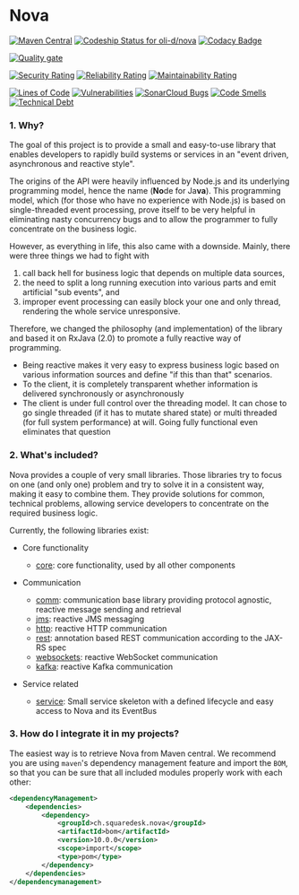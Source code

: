 # Nova

[![Maven Central](https://maven-badges.herokuapp.com/maven-central/ch.squaredesk.nova/bom/badge.svg?style=plastic)](https://maven-badges.herokuapp.com/maven-central/ch.squaredesk.nova/bom)
[![Codeship Status for oli-d/nova](https://app.codeship.com/projects/2283d970-1edb-0135-0041-4ec1c01dd1d7/status?branch=master)](https://app.codeship.com/projects/220890)
[![Codacy Badge](https://api.codacy.com/project/badge/Grade/46d98c14e90b472b8bc550deb0869c72)](https://www.codacy.com/app/oli-d/nova?utm_source=github.com&amp;utm_medium=referral&amp;utm_content=oli-d/nova&amp;utm_campaign=Badge_Grade)

[![Quality gate](https://sonarcloud.io/api/project_badges/quality_gate?project=oli-d_nova)](https://sonarcloud.io/dashboard?id=oli-d_nova)

[![Security Rating](https://sonarcloud.io/api/project_badges/measure?project=oli-d_nova&metric=security_rating)](https://sonarcloud.io/dashboard?id=oli-d_nova)
[![Reliability Rating](https://sonarcloud.io/api/project_badges/measure?project=oli-d_nova&metric=reliability_rating)](https://sonarcloud.io/dashboard?id=oli-d_nova)
[![Maintainability Rating](https://sonarcloud.io/api/project_badges/measure?project=oli-d_nova&metric=sqale_rating)](https://sonarcloud.io/dashboard?id=oli-d_nova)

[![Lines of Code](https://sonarcloud.io/api/project_badges/measure?project=oli-d_nova&metric=ncloc)](https://sonarcloud.io/dashboard?id=oli-d_nova)
[![Vulnerabilities](https://sonarcloud.io/api/project_badges/measure?project=oli-d_nova&metric=vulnerabilities)](https://sonarcloud.io/dashboard?id=oli-d_nova)
[![SonarCloud Bugs](https://sonarcloud.io/api/project_badges/measure?project=oli-d_nova&metric=bugs)](https://sonarcloud.io/component_measures/metric/reliability_rating/list?id=oli-d_nova)
[![Code Smells](https://sonarcloud.io/api/project_badges/measure?project=oli-d_nova&metric=code_smells)](https://sonarcloud.io/dashboard?id=oli-d_nova)
[![Technical Debt](https://sonarcloud.io/api/project_badges/measure?project=oli-d_nova&metric=sqale_index)](https://sonarcloud.io/dashboard?id=oli-d_nova)

### 1. Why?
The goal of this project is to provide a small and easy-to-use 
library that enables developers to rapidly build systems or 
services in an "event driven, asynchronous and reactive style". 

The origins of the API were heavily influenced by Node.js and 
its underlying programming model, hence the name (**No**de for
Ja**va**). This programming model, which (for those who have 
no experience with Node.js) is based on single-threaded event 
processing, prove itself to be very helpful in eliminating 
nasty concurrency bugs and to allow the programmer to fully 
concentrate on the business logic.

However, as everything in life, this also came with a downside.
Mainly, there were three things we had to fight with 
1. call back hell for business logic that depends on multiple
data sources,
1. the need to split a long running execution into various parts
and emit artificial "sub events", and 
1. improper event processing can easily block your one and only
 thread, rendering the whole service unresponsive.
 
Therefore, we changed the philosophy (and implementation) of the 
library and based it on RxJava (2.0) to promote a fully reactive
way of programming.
 
* Being reactive makes it very easy to express business logic based
on various information sources and define "if this than that" scenarios.
* To the client, it is completely transparent whether information is
delivered synchronously or asynchronously 
* The client is under full control over the threading model. It can
 chose to go single threaded (if it has to mutate shared state) or
 multi threaded (for full system performance) at will. Going 
 fully functional even eliminates that question  


### 2. What's included?

Nova provides a couple of very small libraries. Those libraries try to focus on one (and only one) problem and try to
solve it in a consistent way, making it easy to combine them. They provide solutions for common, technical problems, 
allowing service developers to concentrate on the required business logic. 

Currently, the following libraries exist:

- Core functionality
  * [core](./core/README.md): core functionality, used by all other components

- Communication
  * [comm](./comm/README.md): communication base library providing protocol agnostic, reactive message sending and retrieval
  * [jms](./jms/README.md): reactive JMS messaging
  * [http](./http/README.md): reactive HTTP communication
  * [rest](./rest/README.md): annotation based REST communication according to the JAX-RS spec
  * [websockets](./websockets/README.md): reactive WebSocket communication
  * [kafka](./kafka/README.md): reactive Kafka communication

- Service related
  * [service](./service/README.md): Small service skeleton with a defined lifecycle and easy access to Nova and its EventBus 

### 3. How do I integrate it in my projects?

The easiest way is to retrieve Nova from Maven central. We recommend you are using
```maven```'s dependency management feature and import the ```BOM```, so that
you can be sure that all included modules properly work with each other:

```xml
<dependencyManagement>
    <dependencies>
        <dependency>
            <groupId>ch.squaredesk.nova</groupId>
            <artifactId>bom</artifactId>
            <version>10.0.0</version>
            <scope>import</scope>
            <type>pom</type>
        </dependency>
    </dependencies>
</dependencymanagement>
```
